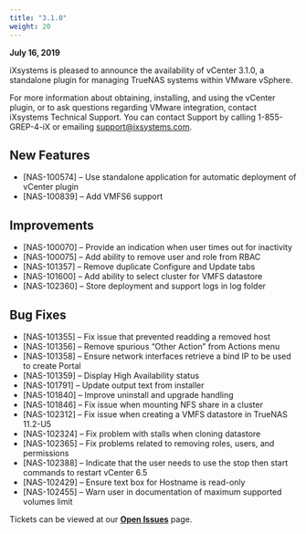 ```yaml
---
title: "3.1.0"
weight: 20
---
```


**July 16, 2019**

iXsystems is pleased to announce the availability of vCenter 3.1.0, a standalone plugin for managing TrueNAS systems within VMware vSphere.

For more information about obtaining, installing, and using the vCenter plugin, or to ask questions regarding VMware integration, contact iXsystems Technical Support. You can contact Support by calling 1-855-GREP-4-iX or emailing support@ixsystems.com.
 
## New Features

+ [NAS-100574] – Use standalone application for automatic deployment of vCenter plugin
+ [NAS-100839] – Add VMFS6 support

## Improvements

+ [NAS-100070] – Provide an indication when user times out for inactivity
+ [NAS-100075] – Add ability to remove user and role from RBAC
+ [NAS-101357] – Remove duplicate Configure and Update tabs
+ [NAS-101600] – Add ability to select cluster for VMFS datastore
+ [NAS-102360] – Store deployment and support logs in log folder

## Bug Fixes

+ [NAS-101355] – Fix issue that prevented readding a removed host
+ [NAS-101356] – Remove spurious “Other Action” from Actions menu
+ [NAS-101358] – Ensure network interfaces retrieve a bind IP to be used to create Portal
+ [NAS-101359] – Display High Availability status
+ [NAS-101791] – Update output text from installer
+ [NAS-101840] – Improve uninstall and upgrade handling
+ [NAS-101846] – Fix issue when mounting NFS share in a cluster
+ [NAS-102312] – Fix issue when creating a VMFS datastore in TrueNAS 11.2-U5
+ [NAS-102324] – Fix problem with stalls when cloning datastore
+ [NAS-102365] – Fix problems related to removing roles, users, and permissions
+ [NAS-102388] – Indicate that the user needs to use the stop then start commands to restart vCenter 6.5
+ [NAS-102429] – Ensure text box for Hostname is read-only
+ [NAS-102455] – Warn user in documentation of maximum supported volumes limit

Tickets can be viewed at our [**Open Issues**](https://jira.ixsystems.com/projects/NAS/issues/) page.
